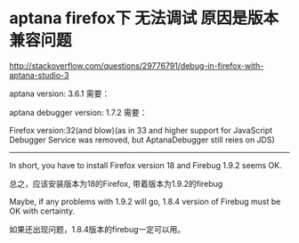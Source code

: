 # aptana firefox下 无法调试 原因是版本兼容问题

http://stackoverflow.com/questions/29776791/debug-in-firefox-with-aptana-studio-3

aptana version: 3.6.1   需要：

aptana debugger version: 1.7.2   需要：

Firefox version:32(and blow)(as in 33 and higher support for JavaScript Debugger Service was removed, but AptanaDebugger still reies on JDS)

---

In short, you have to install Firefox version 18 and Firebug 1.9.2 seems OK. 

总之，应该安装版本为18的Firefox, 带着版本为1.9.2的firebug

Maybe, if any problems with 1.9.2 will go, 1.8.4 version of Firebug must be OK with certainty.

如果还出现问题，1.8.4版本的firebug一定可以用。
